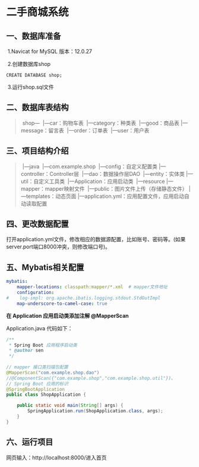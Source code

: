 # 二手商城系统



## 一、数据库准备

​		1.Navicat for MySQL 版本：12.0.27

​		2.创建数据库shop

```mysql
CREATE DATABASE shop;
```

​		3.运行shop.sql文件



## 二、数据库表结构

> ​		shop—
> ​					|—car：购物车表
> ​					|—category：种类表
> ​					|—good：商品表
> ​					|—message：留言表
> ​					|—order：订单表
> ​					|—user：用户表



## 三、项目结构介绍

> ​		|—java
> ​			|—com.example.shop
> ​				|—config：自定义配置类
> ​				|—controller：Controller层
> ​				|—dao：数据操作层DAO
> ​				|—entity：实体类
> ​				|—util：自定义工具类
> ​				|—Application：应用启动类
> ​		|—resource
> ​			|—mapper：mapper映射文件
> ​			|—public：图片文件上传（存储静态文件）
> ​			|—templates：动态页面
> ​			|—application.yml：应用配置文件，应用启动自动读取配置



## 四、更改数据配置

​		打开application.yml文件，修改相应的数据源配置，比如账号、密码等。(如果server.port端口8000冲突，则修改端口号)。



## 五、Mybatis相关配置

```yaml
mybatis:  
	mapper-locations: classpath:mapper/*.xml  # mapper文件地址
	configuration:
#    log-impl: org.apache.ibatis.logging.stdout.StdOutImpl    
	map-underscore-to-camel-case: true
```

**在 Application 应用启动类添加注解 @MapperScan**

Application.java 代码如下：

```java
/**
 * Spring Boot 应用程序启动类
 * @author sen
 */
 
// mapper 接口类扫描包配置
@MapperScan("com.example.shop.dao")
//@ComponentScan({"com.example.shop","com.example.shop.util"})、
// Spring Boot 应用的标识
@SpringBootApplication
public class ShopApplication {

    public static void main(String[] args) {
        SpringApplication.run(ShopApplication.class, args);
    }
}
```



## 六、运行项目

网页输入：http://localhost:8000/进入首页


































